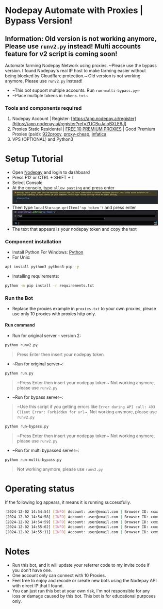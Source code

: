 # Nodepay Automate with Proxies | Bypass Version!
## Information: Old version is not working anymore, Please use ``runv2.py`` instead! Multi accounts feature for v2 script is coming soon!
Automate farming Nodepay Network using proxies. ~Please use the bypass version. I found Nodepay's real IP host to make farming easier without being blocked by Cloudflare protection.~ Old version is not working anymore, Please use ``runv2.py`` instead!
- ~This bot support multiple accounts. Run ```run-multi-bypass.py```~
- ~Place multiple tokens in ```tokens.txt```~
### Tools and components required
1. Nodepay Account | Register: [https://app.nodepay.ai/register](https://app.nodepay.ai/register?ref=ZUCBuJaIoBXLE6J)
2. Proxies Static Residental | [FREE 10 PREMIUM PROXIES](https://www.webshare.io/?referral_code=p7k7whpdu2jg) | Good Premium Proxies (paid): [922proxy](https://www.922proxy.com/register?inviter_code=d03d4fed), [proxy-cheap](https://app.proxy-cheap.com/r/JysUiH), [infatica](https://dashboard.infatica.io/aff.php?aff=544)
3. VPS (OPTIONAL) and Python3
# Setup Tutorial
- Open [Nodepay](https://app.nodepay.ai/register?ref=ZUCBuJaIoBXLE6J) and login to dashboard
- Press F12 or CTRL + SHIFT + I
- Select Console
- At the console, type ```allow pasting``` and press enter
![0001](https://github.com/im-hanzou/getgrass_bot/blob/main/pasting.JPG)
- Then type ``localStorage.getItem('np_token')`` and press enter
![0002](https://github.com/im-hanzou/getgrass_bot/blob/main/nodepaytoken.png)
- The text that appears is your nodepay token and copy the text
### Component installation
- Install Python For Windows: [Python](https://www.python.org/ftp/python/3.13.0/python-3.13.0-amd64.exe)
- For Unix:
```bash
apt install python3 python3-pip -y
```
- Installing requirements: 
```bash
python -m pip install -r requirements.txt
```
### Run the Bot
- Replace the proxies example in ```proxies.txt``` to your own proxies, please use only 10 proxies with proxies http only.
#### Run command
- Run for original server - version 2:
```bash
python runv2.py
```
>Press Enter then insert your nodepay token
- ~Run for original server~:
```bash
python run.py
```
>~Press Enter then insert your nodepay token~ Not working anymore, please use ``runv2.py``
- ~Run for bypass server~:
>~Use this script if you getting errors like ```Error during API call: 403 Client Error: Forbidden for url```~. Not working anymore, please use ``runv2.py``
```bash
python run-bypass.py
```
>~Press Enter then insert your nodepay token~ Not working anymore, please use ``runv2.py``
- ~Run for multi bypassed server~:
```bash
python run-multi-bypass.py
```
>Not working anymore, please use ``runv2.py``
# Operating status
If the following log appears, it means it is running successfully.
```bash
[2024-12-02 14:54:54] [INFO] Account: user@email.com | Browser ID: xxxxxxxxxxx-xxxx-xxxx-xxxx-xxxxxxxxxxx | IP: 127.0.0.1 | IP Score: 99
[2024-12-02 14:54:58] [INFO] Account: user@email.com | Browser ID: xxxxxxxxxxx-xxxx-xxxx-xxxx-xxxxxxxxxxx | IP: 127.0.0.1 | IP Score: 86
[2024-12-02 14:54:59] [INFO] Account: user@email.com | Browser ID: xxxxxxxxxxx-xxxx-xxxx-xxxx-xxxxxxxxxxx | IP: 127.0.0.1 | IP Score: 92
[2024-12-02 14:55:02] [INFO] Account: user@email.com | Browser ID: xxxxxxxxxxx-xxxx-xxxx-xxxx-xxxxxxxxxxx | IP: 127.0.0.1 | IP Score: 81
[2024-12-02 14:55:11] [INFO] Account: user@email.com | Browser ID: xxxxxxxxxxx-xxxx-xxxx-xxxx-xxxxxxxxxxx | IP: 127.0.0.1 | IP Score: 82
```
# Notes
- Run this bot, and it will update your referrer code to my invite code if you don't have one.
- One account only can connect with 10 Proxies.
- Feel free to enjoy and recode or create new bots using the Nodepay API with direct IP that I found.
- You can just run this bot at your own risk, I'm not responsible for any loss or damage caused by this bot. This bot is for educational purposes only.
